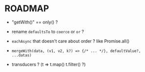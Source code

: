 # ROADMAP

- "getWith()" == only() ?

- rename `defaultsTo` to `coerce` or `or` ?

- `eachAsync` that doesn't care about order ? like Promise.all()

- `mergeWith(data, (v1, v2, k?) => {/* ... */}, defaultValue?, ...datas)`

- transducers ? (t => t.map() t.filter() ?)
